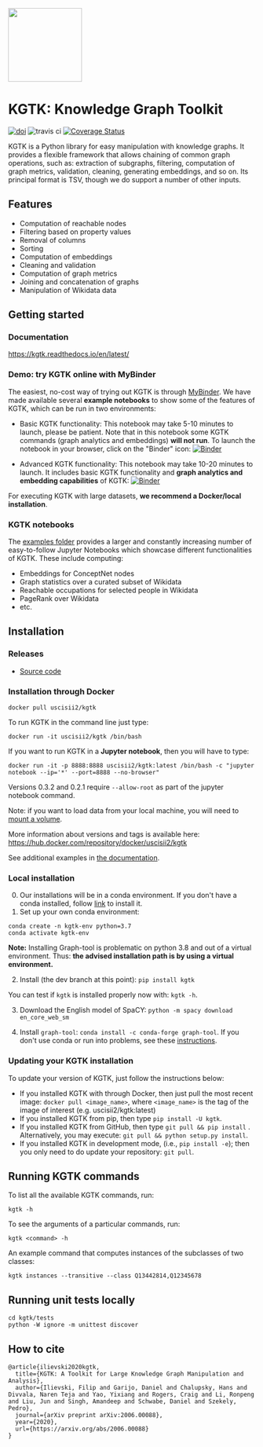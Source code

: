 <img src="https://github.com/usc-isi-i2/kgtk/raw/master/docs/images/kgtk_logo_200x200.png" width="150"/>

# KGTK: Knowledge Graph Toolkit 

[![doi](https://zenodo.org/badge/DOI/10.5281/zenodo.3828068.svg)](https://doi.org/10.5281/zenodo.3828068)  ![travis ci](https://travis-ci.org/usc-isi-i2/kgtk.svg?branch=master)  [![Coverage Status](https://coveralls.io/repos/github/usc-isi-i2/kgtk/badge.svg?branch=master)](https://coveralls.io/github/usc-isi-i2/kgtk?branch=master)

KGTK is a Python library for easy manipulation with knowledge graphs. It provides a flexible framework that allows chaining of common graph operations, such as: extraction of subgraphs, filtering, computation of graph metrics, validation, cleaning, generating embeddings, and so on. Its principal format is TSV, though we do support a number of other inputs. 

## Features

* Computation of reachable nodes
* Filtering based on property values
* Removal of columns
* Sorting
* Computation of embeddings
* Cleaning and validation
* Computation of graph metrics
* Joining and concatenation of graphs
* Manipulation of Wikidata data

## Getting started

### Documentation

https://kgtk.readthedocs.io/en/latest/

### Demo: try KGTK online with MyBinder
The easiest, no-cost way of trying out KGTK is through [MyBinder](https://mybinder.org/). We have made available several **example notebooks** to show some of the features of KGTK, which can be run in two environments: 

* Basic KGTK functionality: This notebook may take 5-10 minutes to launch, please be patient. Note that in this notebook some KGTK commands (graph analytics and embeddings) **will not run**. To launch the notebook in your browser, click on the "Binder" icon: [![Binder](https://mybinder.org/badge_logo.svg)](https://mybinder.org/v2/gh/usc-isi-i2/kgtk/dev?filepath=examples%2FExample5%20-%20AIDA%20AIF.ipynb)

* Advanced KGTK functionality: This notebook may take 10-20 minutes to launch. It includes basic KGTK functionality and **graph analytics and embedding capabilities** of KGTK:  [![Binder](https://mybinder.org/badge_logo.svg)](https://mybinder.org/v2/gh/dgarijo/kgtk/dev?filepath=%2Fkgtk%2Fexamples%2FCSKG%20Use%20Case.ipynb)

For executing KGTK with large datasets, **we recommend a Docker/local installation**.

### KGTK notebooks

The [examples folder](examples/) provides a larger and constantly increasing number of easy-to-follow Jupyter Notebooks which showcase different functionalities of KGTK. These include computing:
* Embeddings for ConceptNet nodes
* Graph statistics over a curated subset of Wikidata
* Reachable occupations for selected people in Wikidata
* PageRank over Wikidata
* etc.

## Installation

### Releases

* [Source code](https://github.com/usc-isi-i2/kgtk/releases)


### Installation through Docker

```
docker pull uscisii2/kgtk
```

To run KGTK in the command line just type:

```
docker run -it uscisii2/kgtk /bin/bash
```

If you want to run KGTK in a **Jupyter notebook**, then you will have to type:
```
docker run -it -p 8888:8888 uscisii2/kgtk:latest /bin/bash -c "jupyter notebook --ip='*' --port=8888 --no-browser"
```
Versions 0.3.2 and 0.2.1 require `--allow-root` as part of the jupyter notebook command.

Note: if you want to load data from your local machine, you will need to [mount a volume](https://docs.docker.com/storage/volumes/).

More information about versions and tags is available here: https://hub.docker.com/repository/docker/uscisii2/kgtk

See additional examples in [the documentation](https://kgtk.readthedocs.io/en/latest/install/).

### Local installation

0. Our installations will be in a conda environment. If you don't have a conda installed, follow [link](https://docs.conda.io/projects/conda/en/latest/user-guide/install/) to install it.
1. Set up your own conda environment:
```
conda create -n kgtk-env python=3.7
conda activate kgtk-env
```
 **Note:** Installing Graph-tool is problematic on python 3.8 and out of a virtual environment. Thus: **the advised installation path is by using a virtual environment.**

2. Install (the dev branch at this point): `pip install kgtk`

You can test if `kgtk` is installed properly now with: `kgtk -h`.

3. Download the English model of SpaCY: `python -m spacy download en_core_web_sm`

4. Install `graph-tool`: `conda install -c conda-forge graph-tool`. If you don't use conda or run into problems, see these [instructions](https://git.skewed.de/count0/graph-tool/-/wikis/installation-instructions). 

### Updating your KGTK installation
To update your version of KGTK, just follow the instructions below:

- If you installed KGTK with through Docker, then just pull the most recent image: `docker pull <image_name>`, where `<image_name>` is the tag of the image of interest (e.g. uscisii2/kgtk:latest)
- If you installed KGTK from pip, then type `pip install -U kgtk`.
- If you installed KGTK from GitHub, then type `git pull && pip install` . Alternatively, you may execute:  `git pull && python setup.py install`. 
- If you installed KGTK in development mode, (i.e., `pip install -e`); then you only need to do update your repository: `git pull`.

## Running KGTK commands

To list all the available KGTK commands, run:

```
kgtk -h
```

To see the arguments of a particular commands, run:

```
kgtk <command> -h
```

An example command that computes instances of the subclasses of two classes:

```
kgtk instances --transitive --class Q13442814,Q12345678
```

## Running unit tests locally
```
cd kgtk/tests
python -W ignore -m unittest discover
```

## How to cite

```
@article{ilievski2020kgtk,
  title={KGTK: A Toolkit for Large Knowledge Graph Manipulation and Analysis},
  author={Ilievski, Filip and Garijo, Daniel and Chalupsky, Hans and Divvala, Naren Teja and Yao, Yixiang and Rogers, Craig and Li, Ronpeng and Liu, Jun and Singh, Amandeep and Schwabe, Daniel and Szekely, Pedro},
  journal={arXiv preprint arXiv:2006.00088},
  year={2020},
  url={https://arxiv.org/abs/2006.00088}
}
```
